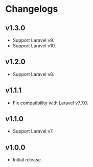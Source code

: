 # Changelogs

## v1.3.0

- Support Laravel v9.
- Support Laravel v10.

## v1.2.0

- Support Laravel v8.

## v1.1.1

- Fix compatibility with Laravel v7.7.0.

## v1.1.0

- Support Laravel v7.

## v1.0.0

- Initial release.
